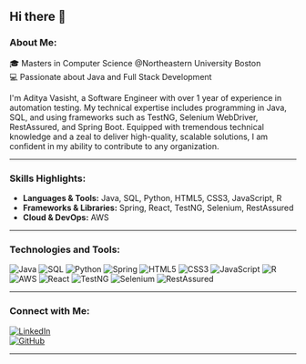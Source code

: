 ## Hi there 👋

### About Me:
🎓 Masters in Computer Science @Northeastern University Boston  
💻 Passionate about Java and Full Stack Development  

I'm Aditya Vasisht, a Software Engineer with over 1 year of experience in automation testing. My technical expertise includes programming in Java, SQL, and using frameworks such as TestNG, Selenium WebDriver, RestAssured, and Spring Boot. Equipped with tremendous technical knowledge and a zeal to deliver high-quality, scalable solutions, I am confident in my ability to contribute to any organization.

---

### Skills Highlights:
- **Languages & Tools:** Java, SQL, Python, HTML5, CSS3, JavaScript, R
- **Frameworks & Libraries:** Spring, React, TestNG, Selenium, RestAssured
- **Cloud & DevOps:** AWS

---

### Technologies and Tools:

![Java](https://img.shields.io/badge/Java-ED8B00?style=for-the-badge&logo=java&logoColor=white)
![SQL](https://img.shields.io/badge/SQL-4479A1?style=for-the-badge&logo=mysql&logoColor=white)
![Python](https://img.shields.io/badge/Python-3776AB?style=for-the-badge&logo=python&logoColor=white)
![Spring](https://img.shields.io/badge/Spring-6DB33F?style=for-the-badge&logo=spring&logoColor=white)
![HTML5](https://img.shields.io/badge/HTML5-E34F26?style=for-the-badge&logo=html5&logoColor=white)
![CSS3](https://img.shields.io/badge/CSS3-1572B6?style=for-the-badge&logo=css3&logoColor=white)
![JavaScript](https://img.shields.io/badge/JavaScript-F7DF1E?style=for-the-badge&logo=javascript&logoColor=black)
![R](https://img.shields.io/badge/R-276DC3?style=for-the-badge&logo=r&logoColor=white)
![AWS](https://img.shields.io/badge/AWS-FF9900?style=for-the-badge&logo=amazonaws&logoColor=white)
![React](https://img.shields.io/badge/React-61DAFB?style=for-the-badge&logo=react&logoColor=black)
![TestNG](https://img.shields.io/badge/TestNG-FF5E00?style=for-the-badge&logo=java&logoColor=white)
![Selenium](https://img.shields.io/badge/Selenium-43B02A?style=for-the-badge&logo=selenium&logoColor=white)
![RestAssured](https://img.shields.io/badge/RestAssured-6DB33F?style=for-the-badge&logo=java&logoColor=white)

---

### Connect with Me:
[![LinkedIn](https://img.shields.io/badge/LinkedIn-0077B5?style=for-the-badge&logo=linkedin&logoColor=white)](https://linkedin.com/in/aditya-vasisht)  
[![GitHub](https://img.shields.io/badge/GitHub-100000?style=for-the-badge&logo=github&logoColor=white)](https://github.com/aditya1225)

---

